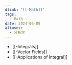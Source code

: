 ```yaml
---
dlink: "[[-Math]]"
tags:
  - Math
date: 2024-06-09
aliases:
  - 分析学
---
```

- [[-Integrals]]
- [[-Vector Fields]]
- [[-Applications of Integral]]